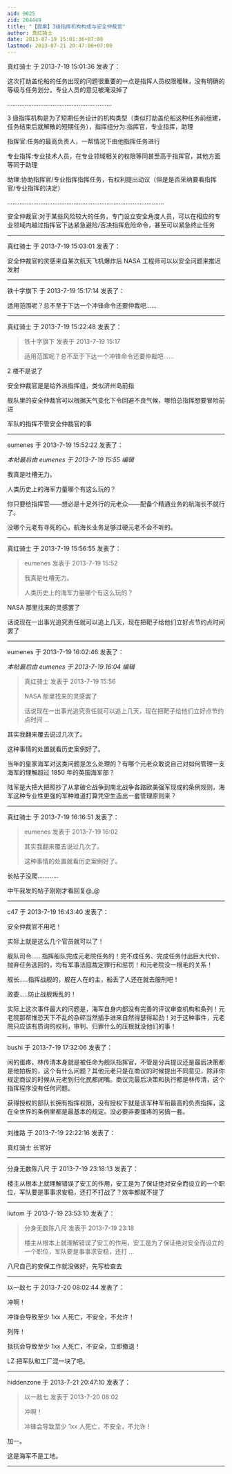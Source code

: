 ```yaml
---
aid: 9025
zid: 204449
title: "【提案】3级指挥机构构成与安全仲裁官"
author: 真红骑士
date: 2013-07-19 15:01:36+07:00
lastmod: 2013-07-21 20:47:00+07:00
---
```


真红骑士 于 2013-7-19 15:01:36 发表了：

这次打劫盖伦船的任务出现的问题很重要的一点是指挥人员权限暧昧，没有明确的等级与任务划分，专业人员的意见被淹没掉了

……………………………………………………

3 级指挥机构是为了短期任务设计的机构类型（类似打劫盖伦船这种任务前组建，任务结束后就解散的短期任务），指挥组分为:指挥官，专业指挥，助理

指挥官:任务的最高负责人，一帮情况下由他指挥任务进行

专业指挥:专业技术人员，在专业领域相关的权限等同甚至高于指挥官，其他方面等同于助理

助理:协助指挥官/专业指挥指挥任务，有权利提出动议（但是是否采纳要看指挥官/专业指挥的决定）

………………………………………………………………………………

安全仲裁官:对于某些风险较大的任务，专门设立安全角度人员，可以在相应的专业领域内越过指挥官下达紧急避险/否决指挥危险命令，甚至可以紧急终止任务

---

真红骑士 于 2013-7-19 15:03:01 发表了：

安全仲裁官的灵感来自某次航天飞机爆炸后 NASA 工程师可以以安全问题来推迟发射

---

铁十字旗下 于 2013-7-19 15:17:14 发表了：

适用范围呢？总不至于下达一个冲锋命令还要仲裁吧……

---

真红骑士 于 2013-7-19 15:22:48 发表了：

> 铁十字旗下 发表于 2013-7-19 15:17
>
> 适用范围呢？总不至于下达一个冲锋命令还要仲裁吧……

2 楼不是说了

安全仲裁官是是给外派指挥组，类似济州岛前指

舰队里的安全仲裁官可以根据天气变化下令回避不良气候，哪怕总指挥想要冒险前进

军队的指挥不管安全仲裁官的事

---

eumenes 于 2013-7-19 15:52:22 发表了：

_本帖最后由 eumenes 于 2013-7-19 15:55 编辑_

我真是吐槽无力。

人类历史上的海军力量哪个有这么玩的？

你只要给指挥官——想必是十足外行的元老众——配备个精通业务的航海长不就行了。

没哪个元老有寻死的心，航海长业务足够过硬元老不会不听的。

---

真红骑士 于 2013-7-19 15:56:55 发表了：

> eumenes 发表于 2013-7-19 15:52
>
> 我真是吐槽无力。
>
> 人类历史上的海军力量哪个有这么玩的？

NASA 那里找来的灵感罢了

话说现在一出事光追究责任就可以追上几天，现在把靶子给他们立好点节约点时间罢了

---

eumenes 于 2013-7-19 16:02:46 发表了：

_本帖最后由 eumenes 于 2013-7-19 16:04 编辑_

> 真红骑士 发表于 2013-7-19 15:56
>
> NASA 那里找来的灵感罢了
>
> 话说现在一出事光追究责任就可以追上几天，现在把靶子给他们立好点节约点时间 ...

其实我翻来覆去说过几次了。

这种事情的处置就看历史案例好了。

当年的皇家海军对这类问题是怎么处理的？有哪个元老众敢说自己对如何管理一支海军的理解超过 1850 年的英国海军部？

陆军是大把大把照抄了从拿破仑战争到南北战争各路欧美强军现成的条例规则，海军这种专业性更强的军种难道打算凭空生造出一套管理原则来？

---

真红骑士 于 2013-7-19 16:16:51 发表了：

> eumenes 发表于 2013-7-19 16:02
>
> 其实我翻来覆去说过几次了。
>
> 这种事情的处置就看历史案例好了。

长帖子没爬…………

中午我发的帖子刚刚才看回复@\_@

---

c47 于 2013-7-19 16:43:40 发表了：

安全仲裁官不用吧！

实际上就是这么几个官员就可以了！

舰队司令......指挥船队完成元老院任务的！完不成任务、完成任务付出巨大代价、抛弃任务逃回的，均有军事法庭裁定罪行和惩罚！和元老院没一根毛的关系！

舰长.....指挥战舰的，舰在人在的主，船丢了人还在就去服刑吧！

政委.....防止战舰叛乱的！

实际上这次事件最大的问题是，海军自身内部没有完善的评议审查机构和条列！元老院那帮惟恐天下不乱的杂碎当然插手进来自然得瑟得起劲！对于这种事件，元老院只应该有质询的权利，审判、归罪什么的压根就没他们的事！

---

bushi 于 2013-7-19 17:32:06 发表了：

闲的蛋疼，林传清本身就是被任命为舰队指挥官，不管是分兵提议还是最后决策都是他拍板的，这个有什么问题？其他元老只是在商议的时候提出不同意见，除非你规定商议的时候从元老到归化民都闭嘴。商议完最后决策和执行都是林传清，这个指挥程序没有任何问题。

获得授权的部队长拥有指挥权限，没有授权下就是该军种军衔最高的负责指挥，这在全世界的条例里都是最基本的规定。没必要非要蛋疼的另搞一套。

---

刘维路 于 2013-7-19 22:22:16 发表了：

真红骑士 长官好

---

分身无数陈八尺 于 2013-7-19 23:18:13 发表了：

楼主从根本上就理解错误了安工的作用，安工是为了保证绝对安全而设立的一个职位，军队要是事事求安稳，还打不打战了？效率都就不提了

---

liutom 于 2013-7-19 23:53:10 发表了：

> 分身无数陈八尺 发表于 2013-7-19 23:18
>
> 楼主从根本上就理解错误了安工的作用，安工是为了保证绝对安全而设立的一个职位，军队要是事事求安稳，还打 ...

八尺自己的安保工作就没做好，先写检查去

---

以一敌七 于 2013-7-20 08:02:44 发表了：

冲啊！

冲锋会导致至少 1xx 人死亡，不安全，不允许！

列阵！

抵抗会导致至少 1xx 人死亡，不安全，立即撤退！

LZ 把军队和工厂混一块了吧。

---

hiddenzone 于 2013-7-21 20:47:10 发表了：

> 以一敌七 发表于 2013-7-20 08:02
>
> 冲啊！
>
> 冲锋会导致至少 1xx 人死亡，不安全，不允许！

加一。

这是海军不是工地。

---
